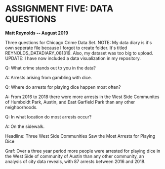 <h1>ASSIGNMENT FIVE: DATA QUESTIONS</h1>

**Matt Reynolds -- August 2019**

Three questions for Chicago Crime Data Set. NOTE: My data diary is it's own seperate file because I forgot to create folder. It's titled REYNOLDS_DATADIARY_081319. Also, my dataset was too big to upload. UPDATE: I have now included a data visualization in my repository.

Q: What crime stands out to you in the data?

A: Arrests arising from gambling with dice.

Q: Where do arrests for playing dice happen most often?

A: From 2016 to 2018 there were more arrests in the West Side Communites of Humboldt Park, Austin, and East Garfield Park than any other neighborhoods.

Q: In what location do most arrests occur?

A: On the sidewalk.

Headline: Three West Side Communities Saw the Most Arrests for Playing Dice 

Graf: Over a three year period more people were arrested for playing dice in the West Side of community of Austin than any other community, an analysis of city data reveals, with 87 arrests between 2016 and 2018.
